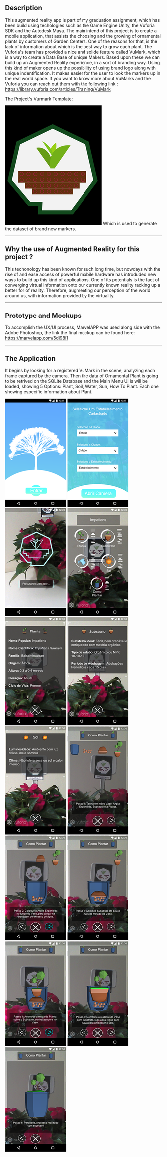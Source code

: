 ## Description

This augmented reality app is part of my graduation assignment, which has been build using techologies such as the Game Engine Unity, the Vuforia SDK and the Autodesk Maya. The main intend of this project is to create a mobile application, that assists the choosing and the growing of ornamental plants by customers of Garden Centers. One of the reasons for that, is the lack of information about which is the best way to grow each plant. 
The Vuforia's team has provided a nice and solide feature called VuMark, which is a way to create a Data Base of unique Makers. Based upon these we can build up an Augmented Reality experience, in a sort of branding way. Using this kind of maker opens up the possibility of using brand logo along with unique indentification. It makes easier for the user to look the markers up in the real world space.
If you want to know more about VuMarks and the Vuforia you can reach out them with the following link : https://library.vuforia.com/articles/Training/VuMark

The Project's Vurmark Template:

![alt text](https://raw.githubusercontent.com/g-mello/AR_APP_TCC/master/Images_README/VuMarkExemploArtigo.png)
Which is used to generate the dataset of brand new markers.

____

## Why the use of Augmented Reality for this project ? 

This techonology has been known for such long time, but nowdays with the rise of and ease access of powerful mobile hardware has introduded new ways to build up this kind of applications. One of its potentials is the fact of converging virtual information onto our currently known reality racking up a better for of reality. Therefore, augmenting our perception of the world around us, with information provided by the virtuality.

____

## Prototype and Mockups 

To accomplish the UX/UI process, MarvelAPP was used along side with the Adobe Photoshop, the link the final mockup can be found here: https://marvelapp.com/5di98i1


____

## The Application 

It begins by looking for a registered VuMark in the scene, analyzing each frame captured by the camera. Then the data of Ornamental Plant is going to be retrived on the SQLite Database and the Main Menu UI is will be loaded, showing 5 Options: Plant, Soil, Water, Sun, How To Plant. Each one showing especific information about Plant.

![alt text](https://raw.githubusercontent.com/g-mello/AR_APP_TCC/master/Images_README/Intro.png)
![alt text](https://raw.githubusercontent.com/g-mello/AR_APP_TCC/master/Images_README/Select_Dropdown.png)
![alt text](https://raw.githubusercontent.com/g-mello/AR_APP_TCC/master/Images_README/Search_Marker.png)
![alt text](https://raw.githubusercontent.com/g-mello/AR_APP_TCC/master/Images_README/Menu.png)
![alt text](https://raw.githubusercontent.com/g-mello/AR_APP_TCC/master/Images_README/Plant_Info.png)
![alt text](https://raw.githubusercontent.com/g-mello/AR_APP_TCC/master/Images_README/Soil_Info.png)
![alt text](https://raw.githubusercontent.com/g-mello/AR_APP_TCC/master/Images_README/Sun.png)
![alt text](https://raw.githubusercontent.com/g-mello/AR_APP_TCC/master/Images_README/Pass01.png)
![alt text](https://raw.githubusercontent.com/g-mello/AR_APP_TCC/master/Images_README/Pass02.png)
![alt text](https://raw.githubusercontent.com/g-mello/AR_APP_TCC/master/Images_README/Pass03.png)
![alt text](https://raw.githubusercontent.com/g-mello/AR_APP_TCC/master/Images_README/Pass04.png)
![alt text](https://raw.githubusercontent.com/g-mello/AR_APP_TCC/master/Images_README/Pass05.png)
![alt text](https://raw.githubusercontent.com/g-mello/AR_APP_TCC/master/Images_README/Pass06.png)
